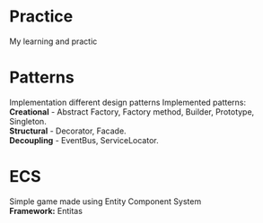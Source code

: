 # Practice
My learning and practic

# Patterns
Implementation different design patterns
Implemented patterns:  
**Creational** - Abstract Factory, Factory method, Builder, Prototype, Singleton.  
**Structural** - Decorator, Facade.  
**Decoupling** - EventBus, ServiceLocator.

# ECS
Simple game made using Entity Component System <br />
**Framework:** Entitas
